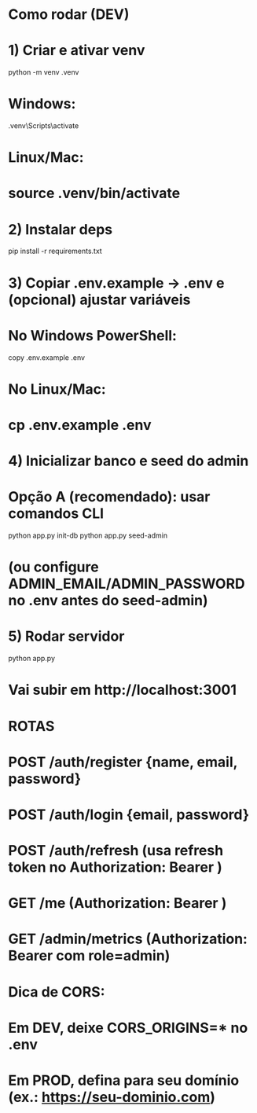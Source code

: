 # Como rodar (DEV)

# 1) Criar e ativar venv
python -m venv .venv
# Windows:
.venv\Scripts\activate
# Linux/Mac:
# source .venv/bin/activate

# 2) Instalar deps
pip install -r requirements.txt

# 3) Copiar .env.example -> .env e (opcional) ajustar variáveis
# No Windows PowerShell:
copy .env.example .env
# No Linux/Mac:
# cp .env.example .env

# 4) Inicializar banco e seed do admin
# Opção A (recomendado): usar comandos CLI
python app.py init-db
python app.py seed-admin
# (ou configure ADMIN_EMAIL/ADMIN_PASSWORD no .env antes do seed-admin)

# 5) Rodar servidor
python app.py
# Vai subir em http://localhost:3001

# ROTAS
# POST /auth/register  {name, email, password}
# POST /auth/login     {email, password}
# POST /auth/refresh   (usa refresh token no Authorization: Bearer <refresh>)
# GET  /me             (Authorization: Bearer <access>)
# GET  /admin/metrics  (Authorization: Bearer <access> com role=admin)

# Dica de CORS:
# Em DEV, deixe CORS_ORIGINS=* no .env
# Em PROD, defina para seu domínio (ex.: https://seu-dominio.com)
